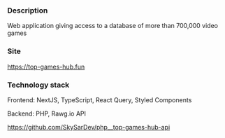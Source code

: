 ### **Description**

Web application giving access to a database of more than 700,000 video games

### **Site**
https://top-games-hub.fun


### **Technology stack**
Frontend:
NextJS, TypeScript, React Query, Styled Components

Backend:
PHP, Rawg.io API

https://github.com/SkySarDev/php__top-games-hub-api